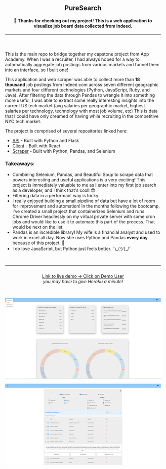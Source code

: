 <h2 align='center'>PureSearch</h2>
<h4 align='center'> 👋 Thanks for checking out my project! This is a web application to visualize job board data collected from Indeed.</h4>

---

<h3 align='center'></h3>
</br>
<p>This is the main repo to bridge together my capstone project from App Academy. When I was a recruiter, I had always hoped for a way to automatically aggregate job postings from various markets and funnel them into an interface, so I built one!

This application and web scraper was able to collect more than <b>18 thousand</b> job postings from Indeed.com across seven different geographic markets and four different technologies (Python, JavaScript, Ruby, and Java). After filtering the data through Pandas to wrangle it into something more useful, I was able to extract some really interesting insights into the current US tech market (avg salaries per geographic market, highest salaries per technology, technology with most job volume, etc) This is data that I could have only dreamed of having while recruiting in the competitive NYC tech market.

The project is comprised of several repositories linked here: </p>

<ul>
    <li><a href='https://github.com/ColeRutledge/api'>API</a> - Built with Python and Flask</li>
    <li><a href='https://github.com/ColeRutledge/client'>Client</a> - Built with React</li>
    <li><a href='https://github.com/ColeRutledge/indeed_scraping'>Scraper</a> - Built with Python, Pandas, and Selenium</li>
</ul>

### Takeaways:

<ul>
    <li>Combining Selenium, Pandas, and Beautiful Soup to scrape data that powers interesting and useful applications is a very exciting! This project is immediately valuable to me as I enter into my first job search as a developer, and I think that's cool! 😎</li>
    <li>Filtering data in a performant way is tricky.</li>
    <li>I really enjoyed building a small pipeline of data but have a lot of room for improvement and automation! In the months following the bootcamp, I've created a small project that containerizes Selenium and runs Chrome Driver headlessly on my virtual private server with some cron jobs and would like to use it to automate this part of the process. That would be next on the list.</li>
    <li>Pandas is an incredible library! My wife is a financial analyst and used to work in excel all day. Now she uses Python and Pandas <b>every day</b> because of this project. 🚀</li>
    <li>I do love JavaScript, but Python just feels better. ¯\_(ツ)_/¯</li>
</ul>

</br>

---

<p style="margin-top: 5%" align='center'>
    <a href='https://pure-search-client.herokuapp.com/login' target='_blank'>Link to live demo -> Click on Demo User</a><br><i>you may have to give Heroku a minute!<i></br>
</p>

</br>

![PureSearch](pure_search.png)

![PureSearch](pure_search2.png)

